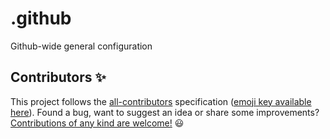 # .github
Github-wide general configuration

## Contributors ✨

<!-- ALL-CONTRIBUTORS-LIST:START - Do not remove or modify this section -->
<!-- prettier-ignore -->

<!-- ALL-CONTRIBUTORS-LIST:END -->

This project follows the [all-contributors](https://allcontributors.org) specification ([emoji key available here](https://allcontributors.org/docs/en/emoji-key)). Found a bug, want to suggest an idea or share some improvements? [Contributions of any kind are welcome!](.github/CONTRIBUTING.md) 😃

